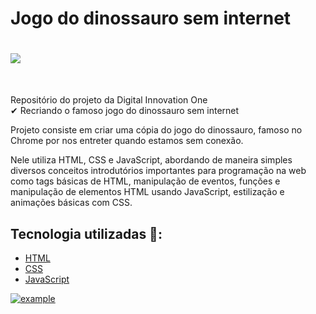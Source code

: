 # Jogo do dinossauro sem internet

<h1>
   <img src="https://i.ibb.co/2SjbrQy/example.png" border="0">
</h1>
<br>

Repositório do projeto da Digital Innovation One
<br>
✔  Recriando o famoso jogo do dinossauro sem internet


Projeto consiste em criar uma cópia do jogo do dinossauro, famoso no Chrome por nos entreter quando estamos sem conexão. 

Nele utiliza HTML, CSS e JavaScript, abordando de maneira simples diversos conceitos introdutórios importantes para programação na web como tags básicas de HTML, manipulação de eventos, funções e manipulação de elementos HTML usando JavaScript, estilização e animações básicas com CSS.


## Tecnologia utilizadas 🚀:

* <a href="https://www.w3schools.com/html/">HTML</a> 
* <a href="https://www.w3schools.com/css/">CSS</a>
* <a href="https://developer.mozilla.org/pt-BR/docs/Learn/JavaScript">JavaScript</a> 













<a href="https://ibb.co/sCFB4G2"><img src="https://i.ibb.co/2SjbrQy/example.png" alt="example" border="0"></a>
